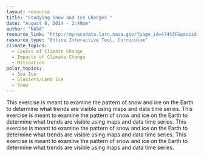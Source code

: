 ```yaml
---
layout: resource
title: "Studying Snow and Ice Changes "
date: "August 8, 2014 - 2:49pm"
author: "NASA"
resource_link: "http://mynasadata.larc.nasa.gov/?page_id=474%3F&passid=69"
resource_type: "Online Interactive Tool, Curriculum"
climate_topics:
  - Causes of Climate Change
  - Impacts of Climate Change
  - Mitigation
polar_topics:
  - Sea Ice
  - Glaciers/Land Ice
  - Snow
---
```


This exercise is meant to examine the pattern of snow and ice on the Earth to determine what trends are visible using maps and data time series.
This exercise is meant to examine the pattern of snow and ice on the Earth to determine what trends are visible using maps and data time series.
This exercise is meant to examine the pattern of snow and ice on the Earth to determine what trends are visible using maps and data time series.
This exercise is meant to examine the pattern of snow and ice on the Earth to determine what trends are visible using maps and data time series.
